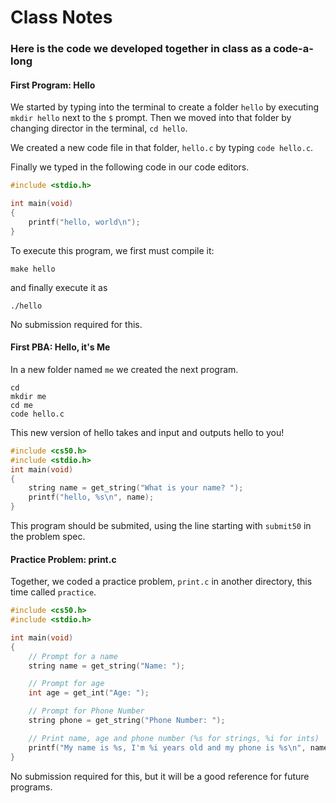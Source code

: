 # Class Notes

### Here is the code we developed together in class as a code-a-long

#### First Program: Hello

We started by typing into the terminal to create a folder `hello` by executing `mkdir hello` next to the `$` prompt. Then we moved into that folder by changing director in the terminal, `cd hello`.

We created a new code file in that folder, `hello.c` by typing `code hello.c`.

Finally we typed in the following code in our code editors.

```c
#include <stdio.h>

int main(void)
{
    printf("hello, world\n");
}

```

To execute this program, we first must compile it:

```
make hello
```

and finally execute it as

```
./hello
```

No submission required for this.

#### First PBA: Hello, it's Me

In a new folder named `me` we created the next program. 

```
cd
mkdir me
cd me
code hello.c
```

This new version of hello takes and input and outputs hello to you!

```c
#include <cs50.h>
#include <stdio.h>
int main(void)
{
    string name = get_string("What is your name? ");
    printf("hello, %s\n", name);
}
```

This program should be submited, using the line starting with `submit50` in the problem spec.

#### Practice Problem: print.c

Together, we coded a practice problem, `print.c`  in another directory, this time called `practice`. 

```c
#include <cs50.h>
#include <stdio.h>

int main(void)
{
    // Prompt for a name
    string name = get_string("Name: ");

    // Prompt for age
    int age = get_int("Age: ");

    // Prompt for Phone Number
    string phone = get_string("Phone Number: ");

    // Print name, age and phone number (%s for strings, %i for ints)
    printf("My name is %s, I'm %i years old and my phone is %s\n", name, age, phone);
}
```

No submission required for this, but it will be a good reference for future programs.


